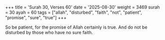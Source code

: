 +++
title = 'Surah 30, Verses 60'
date = '2025-08-30'
weight = 3469
surah = 30
ayah = 60
tags = ["allah", "disturbed", "faith", "not", "patient", "promise", "sure", "true"]
+++

So be patient, for the promise of Allah certainly is true. And do not be disturbed by those who have no sure faith.